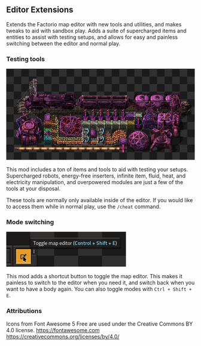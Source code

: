 ## Editor Extensions
Extends the Factorio map editor with new tools and utilities, and makes tweaks to aid with sandbox play. Adds a suite of supercharged items and entities to assist with testing setups, and allows for easy and painless switching between the editor and normal play.

### Testing tools

![](screenshots/tools-preview.png)

This mod includes a ton of items and tools to aid with testing your setups. Supercharged robots, energy-free inserters, infinite item, fluid, heat, and electricity manipulation, and overpowered modules are just a few of the tools at your disposal.

These tools are normally only available inside of the editor. If you would like to access them while in normal play, use the `/cheat` command.

### Mode switching

![](screenshots/shortcut-preview.png)

This mod adds a shortcut button to toggle the map editor. This makes it painless to switch to the editor when you need it, and switch back when you want to have a body again. You can also toggle modes with `Ctrl + Shift + E`.

### Attributions

Icons from Font Awesome 5 Free are used under the Creative Commons BY 4.0 license.
https://fontawesome.com
https://creativecommons.org/licenses/by/4.0/
